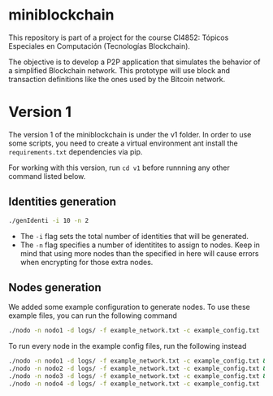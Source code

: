 # miniblockchain
This repository is part of a project for the course CI4852: Tópicos Especiales en Computación (Tecnologías Blockchain).

The objective is to develop a P2P application that simulates the behavior of a simplified Blockchain network. This prototype will use block and transaction definitions like the ones used by the Bitcoin network.

# Version 1
The version 1 of the miniblockchain is under the v1 folder. In order to use some scripts, you need to create a virtual environment ant install the `requirements.txt` dependencies via pip.

For working with this version, run `cd v1` before runnning any other command listed below.

## Identities generation
```bash
./genIdenti -i 10 -n 2
```
- The `-i` flag sets the total number of identities that will be generated.
- The `-n` flag specifies a number of identitites to assign to nodes. Keep in mind that using more nodes than the specified in here will cause errors when encrypting for those extra nodes.

## Nodes generation
We added some example configuration to generate nodes. To use these example files, you can run the following command
```bash
./nodo -n nodo1 -d logs/ -f example_network.txt -c example_config.txt
```
To run every node in the example config files, run the following instead
```bash
./nodo -n nodo1 -d logs/ -f example_network.txt -c example_config.txt && \
./nodo -n nodo2 -d logs/ -f example_network.txt -c example_config.txt && \
./nodo -n nodo3 -d logs/ -f example_network.txt -c example_config.txt && \
./nodo -n nodo4 -d logs/ -f example_network.txt -c example_config.txt
```